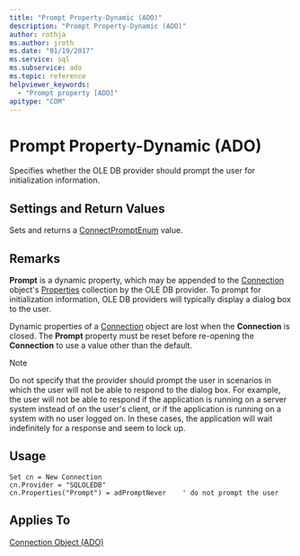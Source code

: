 ```yaml
---
title: "Prompt Property-Dynamic (ADO)"
description: "Prompt Property-Dynamic (ADO)"
author: rothja
ms.author: jroth
ms.date: "01/19/2017"
ms.service: sql
ms.subservice: ado
ms.topic: reference
helpviewer_keywords:
  - "Prompt property [ADO]"
apitype: "COM"
---
```

# Prompt Property-Dynamic (ADO)
Specifies whether the OLE DB provider should prompt the user for initialization information.  
  
## Settings and Return Values  
 Sets and returns a [ConnectPromptEnum](./connectpromptenum.md) value.  
  
## Remarks  
 **Prompt** is a dynamic property, which may be appended to the [Connection](./connection-object-ado.md) object's [Properties](./properties-collection-ado.md) collection by the OLE DB provider. To prompt for initialization information, OLE DB providers will typically display a dialog box to the user.  
  
 Dynamic properties of a [Connection](./connection-object-ado.md) object are lost when the **Connection** is closed. The **Prompt** property must be reset before re-opening the **Connection** to use a value other than the default.  
  
> [!NOTE]
>  Do not specify that the provider should prompt the user in scenarios in which the user will not be able to respond to the dialog box. For example, the user will not be able to respond if the application is running on a server system instead of on the user's client, or if the application is running on a system with no user logged on. In these cases, the application will wait indefinitely for a response and seem to lock up.  
  
## Usage  
  
```  
Set cn = New Connection  
cn.Provider = "SQLOLEDB"  
cn.Properties("Prompt") = adPromptNever    ' do not prompt the user  
```  
  
## Applies To  
 [Connection Object (ADO)](./connection-object-ado.md)